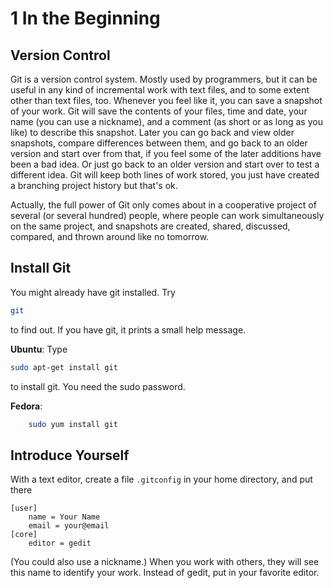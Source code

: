 # 1 In the Beginning

## Version Control

Git is a version control system. Mostly used by programmers, but it can be useful
in any kind of incremental work with text files, and to some extent other than
text files, too. Whenever you feel like it, you can save a snapshot of your
work. Git will save the contents of your files, time and date, your name (you
can use a nickname), and a comment (as short or as long as you like) to describe
this snapshot. Later you can go back and view older snapshots, compare
differences between them, and go back to an older version and start over from
that, if you feel some of the later additions have been a bad idea. Or just go
back to an older version and start over to test a different idea. Git will keep
both lines of work stored, you just have created a branching project history
but that's ok.

Actually, the full power of Git only comes about in a cooperative project of
several (or several hundred) people, where people can work simultaneously on the
same project, and snapshots are created, shared, discussed, compared, and thrown around like no tomorrow.

## Install Git

You might already have git installed. Try

```sh
git
```
to find out. If you have git, it prints a small help message.

**Ubuntu**: Type

```sh
sudo apt-get install git
```

to install git. You need the sudo password.

**Fedora**:

```sh
    sudo yum install git
```

## Introduce Yourself

With a text editor, create a file `.gitconfig` in your home directory, and put there

    [user]
        name = Your Name
        email = your@email
    [core]
        editor = gedit

(You could also use a nickname.) When you work with others, they will see this name to identify your work. Instead of gedit, put in your favorite editor.
